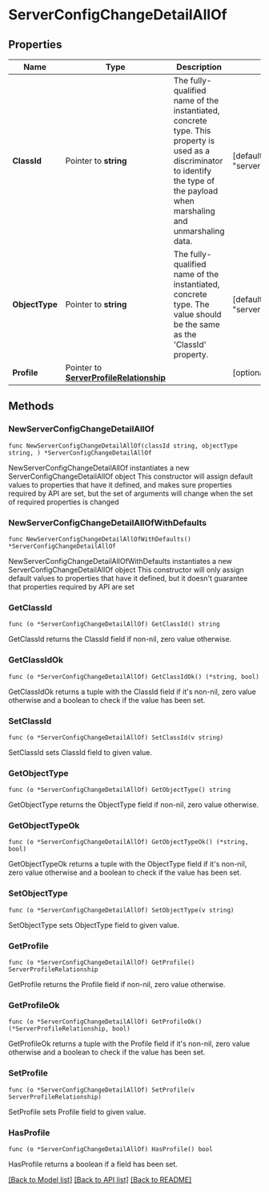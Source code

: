 # ServerConfigChangeDetailAllOf

## Properties

Name | Type | Description | Notes
------------ | ------------- | ------------- | -------------
**ClassId** | Pointer to **string** | The fully-qualified name of the instantiated, concrete type. This property is used as a discriminator to identify the type of the payload when marshaling and unmarshaling data. | [default to "server.ConfigChangeDetail"]
**ObjectType** | Pointer to **string** | The fully-qualified name of the instantiated, concrete type. The value should be the same as the &#39;ClassId&#39; property. | [default to "server.ConfigChangeDetail"]
**Profile** | Pointer to [**ServerProfileRelationship**](ServerProfileRelationship.md) |  | [optional] 

## Methods

### NewServerConfigChangeDetailAllOf

`func NewServerConfigChangeDetailAllOf(classId string, objectType string, ) *ServerConfigChangeDetailAllOf`

NewServerConfigChangeDetailAllOf instantiates a new ServerConfigChangeDetailAllOf object
This constructor will assign default values to properties that have it defined,
and makes sure properties required by API are set, but the set of arguments
will change when the set of required properties is changed

### NewServerConfigChangeDetailAllOfWithDefaults

`func NewServerConfigChangeDetailAllOfWithDefaults() *ServerConfigChangeDetailAllOf`

NewServerConfigChangeDetailAllOfWithDefaults instantiates a new ServerConfigChangeDetailAllOf object
This constructor will only assign default values to properties that have it defined,
but it doesn't guarantee that properties required by API are set

### GetClassId

`func (o *ServerConfigChangeDetailAllOf) GetClassId() string`

GetClassId returns the ClassId field if non-nil, zero value otherwise.

### GetClassIdOk

`func (o *ServerConfigChangeDetailAllOf) GetClassIdOk() (*string, bool)`

GetClassIdOk returns a tuple with the ClassId field if it's non-nil, zero value otherwise
and a boolean to check if the value has been set.

### SetClassId

`func (o *ServerConfigChangeDetailAllOf) SetClassId(v string)`

SetClassId sets ClassId field to given value.


### GetObjectType

`func (o *ServerConfigChangeDetailAllOf) GetObjectType() string`

GetObjectType returns the ObjectType field if non-nil, zero value otherwise.

### GetObjectTypeOk

`func (o *ServerConfigChangeDetailAllOf) GetObjectTypeOk() (*string, bool)`

GetObjectTypeOk returns a tuple with the ObjectType field if it's non-nil, zero value otherwise
and a boolean to check if the value has been set.

### SetObjectType

`func (o *ServerConfigChangeDetailAllOf) SetObjectType(v string)`

SetObjectType sets ObjectType field to given value.


### GetProfile

`func (o *ServerConfigChangeDetailAllOf) GetProfile() ServerProfileRelationship`

GetProfile returns the Profile field if non-nil, zero value otherwise.

### GetProfileOk

`func (o *ServerConfigChangeDetailAllOf) GetProfileOk() (*ServerProfileRelationship, bool)`

GetProfileOk returns a tuple with the Profile field if it's non-nil, zero value otherwise
and a boolean to check if the value has been set.

### SetProfile

`func (o *ServerConfigChangeDetailAllOf) SetProfile(v ServerProfileRelationship)`

SetProfile sets Profile field to given value.

### HasProfile

`func (o *ServerConfigChangeDetailAllOf) HasProfile() bool`

HasProfile returns a boolean if a field has been set.


[[Back to Model list]](../README.md#documentation-for-models) [[Back to API list]](../README.md#documentation-for-api-endpoints) [[Back to README]](../README.md)


